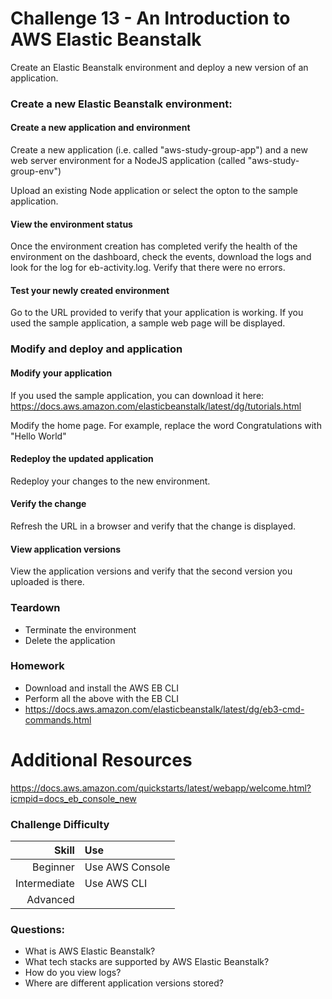 Challenge 13 - An Introduction to AWS Elastic Beanstalk
==================

Create an Elastic Beanstalk environment and deploy a new version of an application.

### Create a new Elastic Beanstalk environment:

#### Create a new application and environment
Create a new application (i.e. called "aws-study-group-app") and a new web server environment for a NodeJS application (called "aws-study-group-env")

Upload an existing Node application or select the opton to the sample application.

#### View the environment status
Once the environment creation has completed verify the health of the environment on the dashboard, check the events, download the logs and look for the log for eb-activity.log. Verify that there were no errors.


#### Test your newly created environment
Go to the URL provided to verify that your application is working. If you used the sample application, a sample web page will be displayed.


### Modify and deploy and application

#### Modify your application
If you used the sample application, you can download it here: https://docs.aws.amazon.com/elasticbeanstalk/latest/dg/tutorials.html

Modify the home page. For example, replace the word Congratulations with "Hello World"

#### Redeploy the updated application
Redeploy your changes to the new environment.

#### Verify the change
Refresh the URL in a browser and verify that the change is displayed.

#### View application versions
View the application versions and verify that the second version you uploaded is there.


### Teardown
* Terminate the environment
* Delete the application

### Homework
* Download and install the AWS EB CLI
* Perform all the above with the EB CLI
* https://docs.aws.amazon.com/elasticbeanstalk/latest/dg/eb3-cmd-commands.html

# Additional Resources
https://docs.aws.amazon.com/quickstarts/latest/webapp/welcome.html?icmpid=docs_eb_console_new


### Challenge Difficulty
Skill | Use
---:|:---
Beginner | Use AWS Console
Intermediate | Use AWS CLI
Advanced |

### Questions:

* What is AWS Elastic Beanstalk?
* What tech stacks are supported by AWS Elastic Beanstalk?
* How do you view logs?
* Where are different application versions stored?

